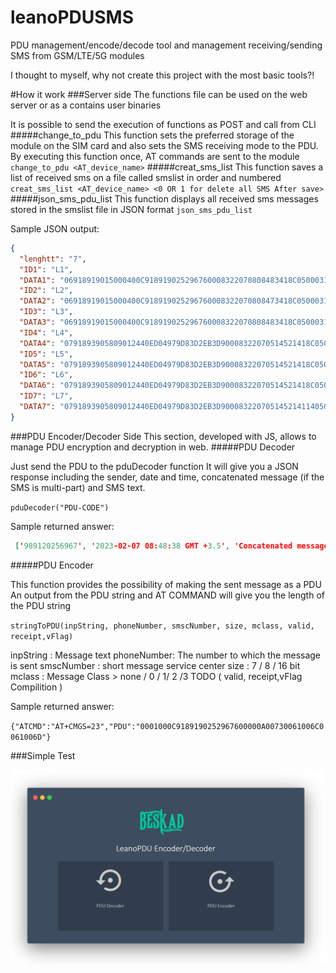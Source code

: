 # leanoPDUSMS
PDU management/encode/decode tool and management receiving/sending SMS from GSM/LTE/5G modules

I thought to myself, why not create this project with the most basic tools?!

#How it work
###Server side
The functions file can be used on the web server or as a contains user binaries

It is possible to send the execution of functions as POST and call from CLI
#####change_to_pdu
This function sets the preferred storage of the module on the SIM card and also sets the SMS receiving mode to the PDU.
By executing this function once, AT commands are sent to the module
`change_to_pdu <AT_device_name>`
#####creat_sms_list
This function saves a list of received sms on a file called smslist
in order and numbered
`creat_sms_list <AT_device_name> <0 OR 1 for delete all SMS After save>`
#####json_sms_pdu_list
This function displays all received sms messages stored in the smslist file in JSON format
`json_sms_pdu_list`

Sample JSON output:
```json
{
  "lenghtt": "7",
  "ID1": "L1",
  "DATA1": "06918919015000400C918919025296760008322070808483418C0500031C04020627062F0627064606CC002006A906470020064606330628062A0020062806470020062F06310645062706460020062E0648062F002006270642062F062706450020064606A906460646062F00200648002006AF06480627064706CC0020062A062D062A0020062F063106450627064600200646062F06270634062A06470020062806270634",
  "ID2": "L2",
  "DATA2": "06918919015000400C918919025296760008322070808473418C0500031C0401064506350631064100200647063106AF0648064606470020064506480627062F00200645062E062F06310020064800200631064806270646002006AF0631062F062706460020062C063106450020064506CC0020062806270634062F0020064800200628063100200627063306270633002006420627064606480646060C002006450639062A",
  "ID3": "L3",
  "DATA3": "06918919015000400C918919025296760008322070808483418C0500031C04030646062F00200645062C06310645002006280648062F06470020064800200645064506A90646002006270633062A002006280647002006340634002006450627064700200627064206270645062A0020062F0631002006450631062706A906320020064806CC069806470020064606AF0647062F0627063106CC002006450639062A0627062F",
  "ID4": "L4",
  "DATA4": "0791893905809012440ED04979D83D2EB3D90008322070514521418C050003FA060106450634062A063106A9002006AF06310627064506CC000A06AF0648063406CC00200634064506270020064206270628064406CC062A0020062F063106CC06270641062A0020062A0646063806CC06450627062A0020062E0648062F06A9062706310020062706CC0646062A06310646062A00200631062700200646062F06270631062F060C",
  "ID5": "L5",
  "DATA5": "0791893905809012440ED04979D83D2EB3D90008322070514521418C050003FA06020020062C0647062A0020062F063106CC06270641062A0020062A0646063806CC06450627062A0020062F0633062A06CC0020062706CC0646062A06310646062A002006AF0648063406CC0020062E0648062F060C0020064506CC0020062A06480627064606CC062F002006A9062F0020062F0633062A0648063106CC0020002A003500350035",
  "ID6": "L6",
  "DATA6": "0791893905809012440ED04979D83D2EB3D90008322070514521418C050003FA060400610062006C006500200074006F002000720065006300650069007600650020006100750074006F006D006100740069006300200049006E007400650072006E00650074002000730065007400740069006E00670073002E00200050006C00650061007300650020006400690061006C0020002A003500350035002A0034002A0034002A0031",
  "ID7": "L7",
  "DATA7": "0791893905809012440ED04979D83D2EB3D900083220705145214114050003FA0606006E00750061006C006C0079002E"
}
```

###PDU Encoder/Decoder Side
This section, developed with JS, allows to manage PDU encryption and decryption in web.
#####PDU Decoder

Just send the PDU to the pduDecoder function
It will give you a JSON response including the sender, date and time, concatenated message (if the SMS is multi-part) and SMS text.

`pduDecoder("PDU-CODE")`

Sample returned answer:
```json
 ['989120256967', '2023-02-07 08:48:38 GMT +3.5', 'Concatenated message: reference number 28, part 2 of 4 parts', 'ادانی که نسبت به درمان خود اقدام نکنند و گواهی تحت درمان نداشته باش']
```
#####PDU Encoder

This function provides the possibility of making the sent message as a PDU
An output from the PDU string and AT COMMAND will give you the length of the PDU string

`stringToPDU(inpString, phoneNumber, smscNumber, size, mclass, valid, receipt,vFlag)`

inpString : Message text
phoneNumber: The number to which the message is sent
smscNumber : short message service center
size :  7 / 8 / 16 bit
mclass : Message Class > none / 0 / 1/ 2 /3
TODO ( valid, receipt,vFlag Compilition )

Sample returned answer:

`{"ATCMD":"AT+CMGS=23","PDU":"0001000C9189190252967600000A00730061006C0061006D"}`


###Simple Test

![Simpletest](images/pdu-test.png)